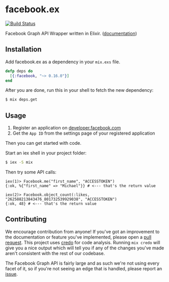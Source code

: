 # facebook.ex

[![Build Status](https://travis-ci.org/mweibel/facebook.ex.svg?branch=master)](https://travis-ci.org/mweibel/facebook.ex)

Facebook Graph API Wrapper written in Elixir. ([documentation](http://hexdocs.pm/facebook/))

## Installation

Add facebook.ex as a dependency in your `mix.exs` file.

```elixir
defp deps do
  [{:facebook, "~> 0.16.0"}]
end
```

After you are done, run this in your shell to fetch the new dependency:

```bash
$ mix deps.get
```

## Usage

1. Register an application on [developer.facebook.com](https://developer.facebook.com)
2. Get the `App ID` from the settings page of your registered application

Then you can get started with code.

Start an iex shell in your project folder:

```bash
$ iex -S mix
```

Then try some API calls:

```
iex(1)> Facebook.me("first_name", "ACCESSTOKEN")
{:ok, %{"first_name" => "Michael"}} # <--- that's the return value

iex(2)> Facebook.object_count(:likes, "262588213843476_801732539929038", "ACCESSTOKEN")
{:ok, 48} # <--- that's the return value
```

## Contributing
We encourage contribution from anyone! If you've got an improvement to the documentation or feature you've implemented, please open a [pull request](https://github.com/mweibel/facebook.ex/pulls).
This project uses [credo](https://github.com/rrrene/credo) for code analysis. Running `mix credo` will give you a nice output which will tell you if any of the changes you've made aren't consistent with the rest of our codebase.

The Facebook Graph API is fairly large and as such we're not using every facet of it, so if you're not seeing an edge that is handled, please report an [issue](https://github.com/mweibel/facebook.ex/issues).
